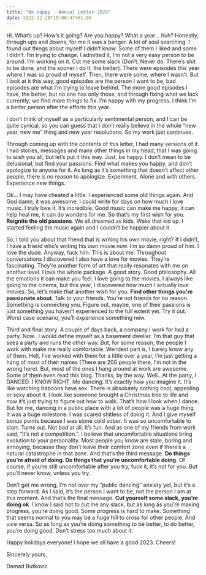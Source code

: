 ```yaml
---
title: "Be Happy - Annual Letter 2022"
date: 2022-12-20T15:00:47+01:00
---
```


Hi. What’s up? How’s it going? Are you happy? What a year… huh? Honestly, through ups and downs, for me it was a banger. A lot of soul searching. I found out things about myself I didn’t know. Some of them I liked and some I didn’t. I’m trying to change. I admitted it, I’m not a very easy person to be around. I’m working on it. Cut me some slack (Don’t. Never do. There’s shit to be done, and the sooner I do it, the better). There were episodes this year where I was so proud of myself. Then, there were some, where I wasn’t. But I look at it this way, good episodes are the person I want to be, bad episodes are what I’m trying to leave behind. The more good episodes I have, the better, but no one has only those, and through fixing what we lack currently, we find more things to fix. I’m happy with my progress. I think I’m a better person after the efforts this year. 

I don’t think of myself as a particularly sentimental person, and I can be quite cynical, so you can guess that I don’t really believe in the whole “new year, new me” thing and new year resolutions. So my work just continues. 

Through coming up with the contents of this letter, I had many versions of it. I had stories, messages and many other things in my head, that I was going to wish you all, but let’s put it this way. Just, be happy. I don’t mean to be delusional, but find your passions. Find what makes you happy, and don’t apologize to anyone for it. As long as it’s something that doesn’t affect other people, there is no reason to apologize. Experiment. Alone and with others. Experience new things. 

Ok… I may have cheated a little. I experienced some old things again. And God damn, it was awesome. I could write for days on how much I love music. I truly love it. It’s incredible. Good music can make me happy, it can help heal me, it can do wonders for me. So that’s my first wish for you. **Reignite the old passions**. We all dreamed as kids. Wake that kid up. I started feeling the music again and I couldn’t be happier about it. 

So, I told you about that friend that is writing his own movie, right? If I didn’t, I have a friend who’s writing his own movie now. I’m so damn proud of him. I love the dude. Anyway, fuck him. This is about me. Throughout conversations I discovered I also have a love for movies. They’re fascinating. They’re another form of art that really resonates with me on another level. I love the whole package. A good story. Good philosophy. All the emotions it can make you feel. I love going to the movies. I always like going to the cinema, but this year, I discovered how much I actually love movies. So, let’s make that another wish for you. **Find other things you're passionate about**. Talk to your friends. You’re not friends for no reason. Something is connecting you. Figure out, maybe, one of their passions is just something you haven’t experienced to the full extent yet. Try it out. Worst case scenario, you’ll experience something new.

Third and final story. A couple of days back, a company I work for had a party. Now.. I would define myself as a basement dweller. I’m that guy that sees a party and runs the other way. But, for some reason, the people I work with make me really comfortable. Weirdest part is, I barely know any of them. Hell, I’ve worked with them for a little over a year, I’m just getting a hang of most of their names (There are 200 people there, I’m not in the wrong here). But, most of the ones I hang around at work are awesome. Some of them even read this blog. Thanks, by the way. Well.. At the party, I DANCED. I KNOW RIGHT. Me dancing. It’s exactly how you imagine it. It’s like watching baboons have sex. There is absolutely nothing cool, appealing or sexy about it. I look like someone brought a Christmas tree to life and now it’s just trying to figure out how to walk. That’s how I look when I dance. But for me, dancing in a public place with a lot of people was a huge thing. It was a huge milestone. I was scared shitless of doing it. And I give myself bonus points because I was stone cold sober. It was so uncomfortable to start. Turns out. Not bad at all. It’s fun. And as one of my friends from work said, “It’s not a competition.”. I believe that uncomfortable situations bring evolution to your personality. Most people you know are stale, boring and annoying, because they don’t leave their comfort zone even if there’s a natural catastrophe in that zone. And that’s the third message. **Do things you’re afraid of doing. Do things that you’re uncomfortable doing**. 
Of course, if you’re still uncomfortable after you try, fuck it, it’s not for you. But you’ll never know, unless you try. 

Don’t get me wrong, I’m not over my “public dancing” anxiety yet, but it’s a step forward. As I said, it’s the person I want to be, not the person I am at this moment. And that’s the final message. **Cut yourself some slack, you’re doing ok**. I know I said not to cut me any slack, but as long as you’re making progress, you’re doing good. Some progress is hard to make. Something that seems normal to you may be a huge hill to cross for other people. And vice versa. So as long as you’re doing something to be better, to do better, you’re doing good. Don’t stress too much about it.

Happy holidays everyone! I hope we all have a good 2023. Cheers!

Sincerely yours,

Damad Butkovic
